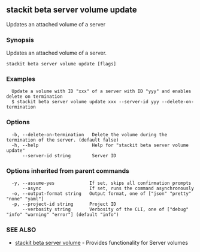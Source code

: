 ## stackit beta server volume update

Updates an attached volume of a server

### Synopsis

Updates an attached volume of a server.

```
stackit beta server volume update [flags]
```

### Examples

```
  Update a volume with ID "xxx" of a server with ID "yyy" and enables delete on termination
  $ stackit beta server volume update xxx --server-id yyy --delete-on-termination
```

### Options

```
  -b, --delete-on-termination   Delete the volume during the termination of the server. (default false)
  -h, --help                    Help for "stackit beta server volume update"
      --server-id string        Server ID
```

### Options inherited from parent commands

```
  -y, --assume-yes             If set, skips all confirmation prompts
      --async                  If set, runs the command asynchronously
  -o, --output-format string   Output format, one of ["json" "pretty" "none" "yaml"]
  -p, --project-id string      Project ID
      --verbosity string       Verbosity of the CLI, one of ["debug" "info" "warning" "error"] (default "info")
```

### SEE ALSO

* [stackit beta server volume](./stackit_beta_server_volume.md)	 - Provides functionality for Server volumes

